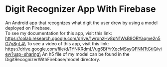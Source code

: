 # Digit Recognizer App With Firebase
An Android app that recognizes what digit the user drew by using a model deployed on Firebase.\
To see my documentation for this app, visit this link:\
https://colab.research.google.com/drive/1wronzHv8pN1WsB9ORYaqme2n5G7g8gL4\
To see a video of this app, visit this link:\
https://drive.google.com/file/d/1YNKRdmLVug6BfYrXqcMSsyQFNNTtGtiQ/view?usp=sharing\
An h5 file of my model can be found in the DigitRecognizerWithFirebase/model directory.